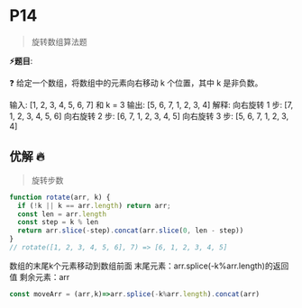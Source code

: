 # P14

> 旋转数组算法题

**⚡题目**:

❓ 给定一个数组，将数组中的元素向右移动 k 个位置，其中 k 是非负数。

输入: [1, 2, 3, 4, 5, 6, 7] 和 k = 3
输出: [5, 6, 7, 1, 2, 3, 4]
解释:
向右旋转 1 步: [7, 1, 2, 3, 4, 5, 6]
向右旋转 2 步: [6, 7, 1, 2, 3, 4, 5]
向右旋转 3 步: [5, 6, 7, 1, 2, 3, 4]

## 优解 🔥

> 旋转步数

```js
function rotate(arr, k) {
  if (!k || k == arr.length) return arr;
  const len = arr.length
  const step = k % len
  return arr.slice(-step).concat(arr.slice(0, len - step))
}
// rotate([1, 2, 3, 4, 5, 6], 7) => [6, 1, 2, 3, 4, 5]
```

数组的末尾k个元素移动到数组前面
末尾元素：arr.splice(-k%arr.length)的返回值
剩余元素：arr

```js
const moveArr = (arr,k)=>arr.splice(-k%arr.length).concat(arr)
```
